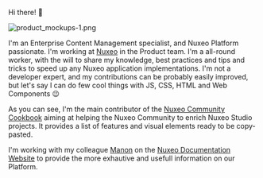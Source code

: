 Hi there! :wave:

![product_mockups-1.png](gcarlin/product_mockups-1.png)

I'm an Enterprise Content Management specialist, and Nuxeo Platform passionate. I'm working at [Nuxeo](www.nuxeo.com) in the Product team. I'm a all-round worker, with the will to share my knowledge, best practices and tips and tricks to speed up any Nuxeo application implementations. I'm not a developer expert, and my contributions can be probably easily improved, but let's say I can do few cool things with JS, CSS, HTML and Web Components :wink:

As you can see, I'm the main contributor of the [Nuxeo Community Cookbook](https://github.com/nuxeo/nuxeo-studio-community-cookbook) aiming at helping the Nuxeo Community to enrich Nuxeo Studio projects. It provides a list of features and visual elements ready to be copy-pasted. 

I'm working with my colleague [Manon](https://github.com/manonlumeau) on the [Nuxeo Documentation Website](https://doc.nuxeo.com) to provide the more exhautive and usefull information on our Platform.
